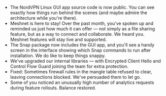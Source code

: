 * The NordVPN Linux GUI app source code is now public. You can see exactly how things run behind the scenes (and maybe admire the architecture while you're there).
* Meshnet is here to stay! Over the past month, you've spoken up and reminded us just how much it can offer — not simply as a file sharing feature, but as a way to connect and collaborate. We heard you. Meshnet features will stay live and supported.
* The Snap package now includes the GUI app, and you'll see a handy screen in the interface showing which Snap commands to run after installation. We do like to keep things snappy.
* We've upgraded our internal libraries — with Encrypted Client Hello and Control Flow Guard joining the team for extra protection.
* Fixed: Sometimes firewall rules in the mangle table refused to clear, leaving connections blocked. We've persuaded them to let go.
* Some of you noticed an unusually high number of analytics requests during feature rollouts. Balance restored.
